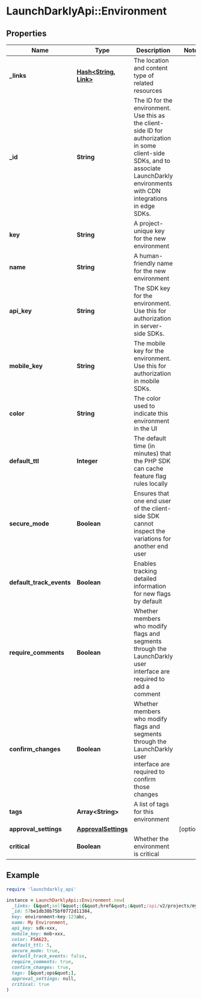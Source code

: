 # LaunchDarklyApi::Environment

## Properties

| Name | Type | Description | Notes |
| ---- | ---- | ----------- | ----- |
| **_links** | [**Hash&lt;String, Link&gt;**](Link.md) | The location and content type of related resources |  |
| **_id** | **String** | The ID for the environment. Use this as the client-side ID for authorization in some client-side SDKs, and to associate LaunchDarkly environments with CDN integrations in edge SDKs. |  |
| **key** | **String** | A project-unique key for the new environment |  |
| **name** | **String** | A human-friendly name for the new environment |  |
| **api_key** | **String** | The SDK key for the environment. Use this for authorization in server-side SDKs. |  |
| **mobile_key** | **String** | The mobile key for the environment. Use this for authorization in mobile SDKs. |  |
| **color** | **String** | The color used to indicate this environment in the UI |  |
| **default_ttl** | **Integer** | The default time (in minutes) that the PHP SDK can cache feature flag rules locally |  |
| **secure_mode** | **Boolean** | Ensures that one end user of the client-side SDK cannot inspect the variations for another end user |  |
| **default_track_events** | **Boolean** | Enables tracking detailed information for new flags by default |  |
| **require_comments** | **Boolean** | Whether members who modify flags and segments through the LaunchDarkly user interface are required to add a comment |  |
| **confirm_changes** | **Boolean** | Whether members who modify flags and segments through the LaunchDarkly user interface are required to confirm those changes |  |
| **tags** | **Array&lt;String&gt;** | A list of tags for this environment |  |
| **approval_settings** | [**ApprovalSettings**](ApprovalSettings.md) |  | [optional] |
| **critical** | **Boolean** | Whether the environment is critical |  |

## Example

```ruby
require 'launchdarkly_api'

instance = LaunchDarklyApi::Environment.new(
  _links: {&quot;self&quot;:{&quot;href&quot;:&quot;/api/v2/projects/my-project/environments/my-environment&quot;,&quot;type&quot;:&quot;application/json&quot;}},
  _id: 57be1db38b75bf0772d11384,
  key: environment-key-123abc,
  name: My Environment,
  api_key: sdk-xxx,
  mobile_key: mob-xxx,
  color: F5A623,
  default_ttl: 5,
  secure_mode: true,
  default_track_events: false,
  require_comments: true,
  confirm_changes: true,
  tags: [&quot;ops&quot;],
  approval_settings: null,
  critical: true
)
```

